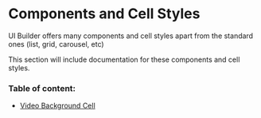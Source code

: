 # Components and Cell Styles 
UI Builder offers many components and cell styles apart from the standard ones (list, grid, carousel, etc)

This section will include documentation for these components and cell styles.

### Table of content:
* [Video Background Cell](/components-and-cell-styles/video-background-cell.md)